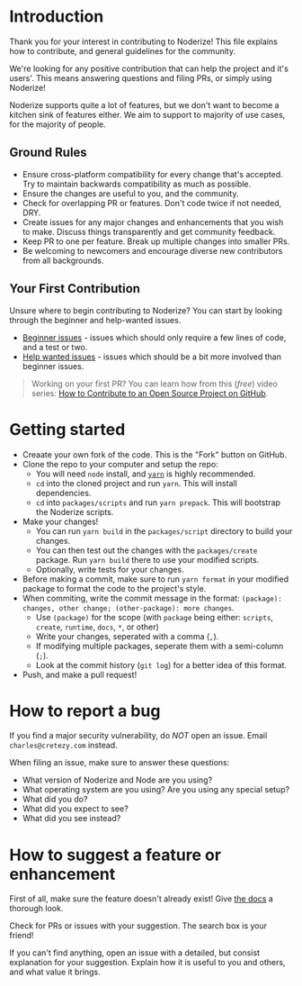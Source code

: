 # Introduction

Thank you for your interest in contributing to Noderize! This file explains how to contribute, and general guidelines for the community.

We're looking for any positive contribution that can help the project and it's users'. This means answering questions and filing PRs, or simply using Noderize!

Noderize supports quite a lot of features, but we don't want to become a kitchen sink of features either. We aim to support to majority of use cases, for the majority of people.

## Ground Rules

* Ensure cross-platform compatibility for every change that's accepted. Try to maintain backwards compatibility as much as possible.
* Ensure the changes are useful to you, and the community.
* Check for overlapping PR or features. Don't code twice if not needed, DRY.
* Create issues for any major changes and enhancements that you wish to make. Discuss things transparently and get community feedback.
* Keep PR to one per feature. Break up multiple changes into smaller PRs.
* Be welcoming to newcomers and encourage diverse new contributors from all backgrounds.

## Your First Contribution

Unsure where to begin contributing to Noderize? You can start by looking through the beginner and help-wanted issues.

* [Beginner issues](https://github.com/Cretezy/Noderize/issues?q=is%3Aissue+is%3Aopen+sort%3Aupdated-desc+label%3A%22good+first+issue%22) - issues which should only require a few lines of code, and a test or two.
* [Help wanted issues](https://github.com/Cretezy/Noderize/issues?q=is%3Aissue+is%3Aopen+sort%3Aupdated-desc+label%3A%22help+wanted%22) - issues which should be a bit more involved than beginner issues.

> Working on your first PR? You can learn how from this (*free*) video series: [How to Contribute to an Open Source Project on GitHub](https://egghead.io/series/how-to-contribute-to-an-open-source-project-on-github).

# Getting started

* Creaate your own fork of the code. This is the "Fork" button on GitHub.
* Clone the repo to your computer and setup the repo:
    * You will need `node` install, and [`yarn`](https://yarnpkg.com) is highly recommended.
    * `cd` into the cloned project and run `yarn`. This will install dependencies.
    * `cd` into `packages/scripts` and run `yarn prepack`. This will bootstrap the Noderize scripts.
* Make your changes!
    * You can run `yarn build` in the `packages/script` directory to build your changes.
    * You can then test out the changes with the `packages/create` package. Run `yarn build` there to use your modified scripts.
    * Optionally, write tests for your changes.
* Before making a commit, make sure to run `yarn format` in your modified package to format the code to the project's style.
* When commiting, write the commit message in the format: `(package): changes, other change; (other-package): more changes`.
    * Use `(package)` for the scope (with `package` being either: `scripts`, `create`, `runtime`, `docs`, `*`, or other)
    * Write your changes, seperated with a comma (`,`).
    * If modifying multiple packages, seperate them with a semi-column (`;`).
    * Look at the commit history (`git log`) for a better idea of this format.
* Push, and make a pull request!

# How to report a bug

If you find a major security vulnerability, do *NOT* open an issue. Email `charles@cretezy.com` instead.

When filing an issue, make sure to answer these questions:

* What version of Noderize and Node are you using?
* What operating system are you using? Are you using any special setup?
* What did you do?
* What did you expect to see?
* What did you see instead?

# How to suggest a feature or enhancement

First of all, make sure the feature doesn't already exist! Give [the docs](https://noderize.js.org) a thorough look.

Check for PRs or issues with your suggestion. The search box is your friend!

If you can't find anything, open an issue with a detailed, but consist explanation for your suggestion.
Explain how it is useful to you and others, and what value it brings.

